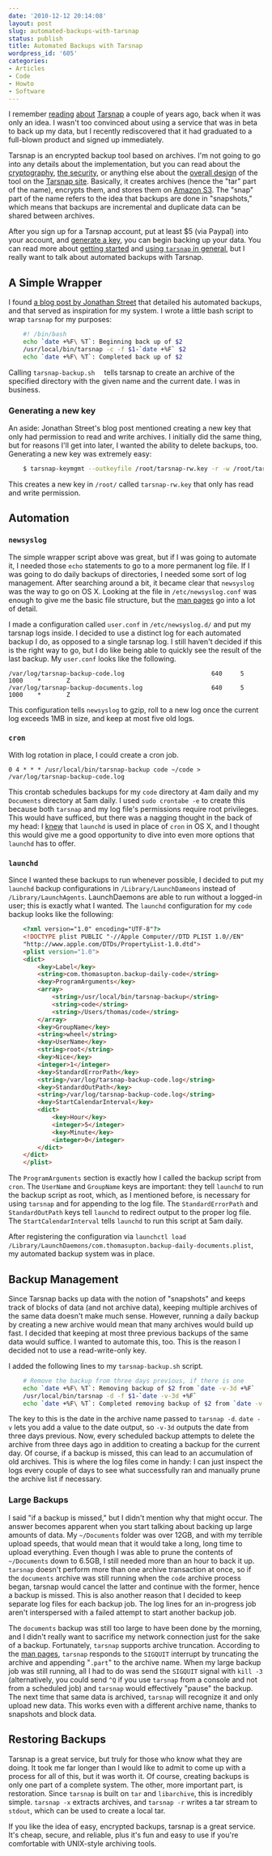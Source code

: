 ```yaml
---
date: '2010-12-12 20:14:08'
layout: post
slug: automated-backups-with-tarsnap
status: publish
title: Automated Backups with Tarsnap
wordpress_id: '605'
categories:
- Articles
- Code
- Howto
- Software
---
```


I remember [reading][ta1] [about][ta2] [Tarsnap][t] a couple of years ago, back when it was only an idea. I wasn't too convinced about using a service that was in beta to back up my data, but I recently rediscovered that it had graduated to a full-blown product and signed up immediately.

[t]: http://www.tarsnap.com/
[ta1]: http://www.daemonology.net/blog/2006-09-13-encrypted-backup.html
[ta2]: http://www.daemonology.net/blog/2008-11-10-tarsnap-public-beta.html

Tarsnap is an encrypted backup tool based on archives. I'm not going to go into any details about the implementation, but you can read about the [cryptography][tc], [the security][ts], or anything else about the [overall design][td] of the tool on the [Tarsnap site][t]. Basically, it creates archives (hence the "tar" part of the name), encrypts them, and stores them on [Amazon S3][s3]. The "snap" part of the name refers to the idea that backups are done in "snapshots," which means that backups are incremental and duplicate data can be shared between archives.

[td]: http://www.tarsnap.com/design.html
[tc]: http://www.tarsnap.com/crypto.html
[ts]: http://www.tarsnap.com/security.html
[s3]: http://aws.amazon.com/s3/

After you sign up for a Tarsnap account, put at least $5 (via Paypal) into your account, and [generate a key][tk], you can begin backing up your data. You can read more about [getting started][tgs] and [using `tarsnap` in general][tu], but I really want to talk about automated backups with Tarsnap.

[tk]: http://www.tarsnap.com/man-tarsnap-keygen.1.html
[tgs]: http://www.tarsnap.com/gettingstarted.html
[tu]: http://www.tarsnap.com/usage.html

## A Simple Wrapper

I found [a blog post by Jonathan Street][js] that detailed his automated backups, and that served as inspiration for my system. I wrote a little bash script to wrap `tarsnap` for my purposes:

``` bash
    #! /bin/bash
    echo `date +%F\ %T`: Beginning back up of $2
    /usr/local/bin/tarsnap -c -f $1-`date +%F` $2
    echo `date +%F\ %T`: Completed back up of $2
```

Calling `tarsnap-backup.sh  ` tells tarsnap to create an archive  of the specified directory with the given name and the current date. I was in business.

[js]: http://jonathanstreet.com/blog/setting-up-backups-with-tarsnap

### Generating a new key

An aside: Jonathan Street's blog post mentioned creating a new key that only had permission to read and write archives. I initially did the same thing, but for reasons I'll get into later, I wanted the ability to delete backups, too. Generating a new key was extremely easy:

``` bash
    $ tarsnap-keymgmt --outkeyfile /root/tarsnap-rw.key -r -w /root/tarsnap.key
```

This creates a new key in `/root/` called `tarsnap-rw.key` that only has read and write permission.

## Automation

### `newsyslog`

The simple wrapper script above was great, but if I was going to automate it, I needed those `echo` statements to go to a more permanent log file. If I was going to do daily backups of directories, I needed some sort of log management. After searching around a bit, it became clear that `newsyslog` was the way to go on OS X. Looking at the file in `/etc/newsyslog.conf` was enough to give me the basic file structure, but the [man pages][nsl] go into a lot of detail.

[nsl]: http://www.openbsd.org/cgi-bin/man.cgi?query=newsyslog&sektion;=8

I made a configuration called `user.conf` in `/etc/newsyslog.d/` and put my tarsnap logs inside. I decided to use a distinct log for each automated backup I do, as opposed to a single tarsnap log. I still haven't decided if this is the right way to go, but I do like being able to quickly see the result of the last backup. My `user.conf` looks like the following.

    /var/log/tarsnap-backup-code.log                        640     5       1000    *       Z
    /var/log/tarsnap-backup-documents.log                   640     5       1000    *       Z

This configuration tells `newsyslog` to gzip, roll to a new log once the current log exceeds 1MB in size, and keep at most five old logs.

### `cron`

With log rotation in place, I could create a cron job.

    0 4 * * * /usr/local/bin/tarsnap-backup code ~/code > /var/log/tarsnap-backup-code.log

This crontab schedules backups for my `code` directory at 4am daily and my `Documents` directory at 5am daily. I used `sudo crontabe -e` to create this because both `tarsnap` and my log file's permissions require root privileges. This would have sufficed, but there was a nagging thought in the back of my head: I [knew][w] that `launchd` is used in place of `cron` in OS X, and I thought this would give me a good opportunity to dive into even more options that `launchd` has to offer.

[w]: http://www.thomasupton.com/blog/2009/09/i-love-weather/

### `launchd`

Since I wanted these backups to run whenever possible, I decided to put my `launchd` backup configurations in `/Library/LaunchDameons` instead of `/Library/LaunchAgents`. LaunchDaemons are able to run without a logged-in user; this is exactly what I wanted. The `launchd` configuration for my `code` backup looks like the following:

``` html
    <?xml version="1.0" encoding="UTF-8"?>
    <!DOCTYPE plist PUBLIC "-//Apple Computer//DTD PLIST 1.0//EN"
    "http://www.apple.com/DTDs/PropertyList-1.0.dtd">
    <plist version="1.0">
    <dict>
        <key>Label</key>
        <string>com.thomasupton.backup-daily-code</string>
        <key>ProgramArguments</key>
        <array>
            <string>/usr/local/bin/tarsnap-backup</string>
            <string>code</string>
            <string>/Users/thomas/code</string>
        </array>
        <key>GroupName</key>
        <string>wheel</string>
        <key>UserName</key>
        <string>root</string>
        <key>Nice</key>
        <integer>1</integer>
        <key>StandardErrorPath</key>
        <string>/var/log/tarsnap-backup-code.log</string>
        <key>StandardOutPath</key>
        <string>/var/log/tarsnap-backup-code.log</string>
        <key>StartCalendarInterval</key>
        <dict>
            <key>Hour</key>
            <integer>5</integer>
            <key>Minute</key>
            <integer>0</integer>
        </dict>
    </dict>
    </plist>
```

The `ProgramArguments` section is exactly how I called the backup script from `cron`. The `UserName` and `GroupName` keys are important: they tell `launchd` to run the backup script as root, which, as I mentioned before, is necessary for using `tarsnap` and for appending to the log file. The `StandardErrorPath` and `StandardOutPath` keys tell `launchd` to redirect output to the proper log file. The `StartCalendarInterval` tells `launchd` to run this script at 5am daily.

After registering the configuration via `launchctl load /Library/LaunchDaemons/com.thomasupton.backup-daily-documents.plist`, my automated backup system was in place.

## Backup Management

Since Tarsnap backs up data with the notion of "snapshots" and keeps track of blocks of data (and not archive data), keeping multiple archives of the same data doesn't make much sense. However, running a daily backup by creating a new archive would mean that many archives would build up fast. I decided that keeping at most three previous backups of the same data would suffice. I wanted to automate this, too. This is the reason I decided not to use a read-write-only key.

I added the following lines to my `tarsnap-backup.sh` script.

``` bash
    # Remove the backup from three days previous, if there is one
    echo `date +%F\ %T`: Removing backup of $2 from `date -v-3d +%F`
    /usr/local/bin/tarsnap -d -f $1-`date -v-3d +%F`
    echo `date +%F\ %T`: Completed removing backup of $2 from `date -v-3d +%F`
```

The key to this is the date in the archive name passed to `tarsnap -d`. `date -v` lets you add a value to the date output, so `-v-3d` outputs the date from three days previous. Now, every scheduled backup attempts to delete the archive from three days ago in addition to creating a backup for the current day. Of course, if a backup is missed, this can lead to an accumulation of old archives. This is where the log files come in handy: I can just inspect the logs every couple of days to see what successfully ran and manually prune the archive list if necessary.

### Large Backups

I said "if a backup is missed," but I didn't mention why that might occur. The answer becomes apparent when you start talking about backing up large amounts of data. My `~/Documents` folder was over 12GB, and with my terrible upload speeds, that would mean that it would take a long, long time to upload everything. Even though I was able to prune the contents of `~/Documents` down to 6.5GB, I still needed more than an hour to back it up. `tarsnap` doesn't perform more than one archive transaction at once, so if the `documents` archive was still running when the `code` archive process began, tarsnap would cancel the latter and continue with the former, hence a backup is missed. This is also another reason that I decided to keep separate log files for each backup job. The log lines for an in-progress job aren't interspersed with a failed attempt to start another backup job.

The `documents` backup was still too large to have been done by the morning, and I didn't really want to sacrifice my network connection just for the sake of a backup. Fortunately, `tarsnap` supports archive truncation. According to the [man pages][tm], `tarsnap` responds to the `SIGQUIT` interrupt by truncating the archive and appending "`.part`" to the archive name. When my large backup job was still running, all I had to do was send the `SIGQUIT` signal with `kill -3` (alternatively, you could send `^Q` if you use `tarsnap` from a console and not from a scheduled job) and `tarsnap` would effectively "pause" the backup. The next time that same data is archived, `tarsnap` will recognize it and only upload new data. This works even with a different archive name, thanks to snapshots and block data.

[tm]: http://www.tarsnap.com/man-tarsnap.1.html

## Restoring Backups

Tarsnap is a great service, but truly for those who know what they are doing. It took me far longer than I would like to admit to come up with a process for all of this, but it was worth it. Of course, creating backups is only one part of a complete system. The other, more important part, is restoration. Since `tarsnap` is built on `tar` and `libarchive`, this is incredibly simple. `tarsnap -x` extracts archives, and `tarsnap -r` writes a tar stream to `stdout`, which can be used to create a local tar.

If you like the idea of easy, encrypted backups, tarsnap is a great service. It's cheap, secure, and reliable, plus it's fun and easy to use if you're comfortable with UNIX-style archiving tools.
